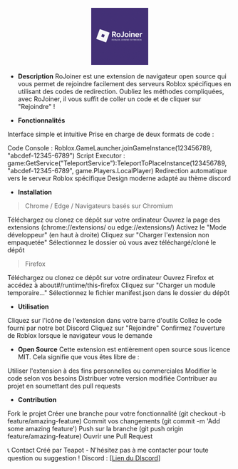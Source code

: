 <p align="center">
  <img src="RoJoiner.png" alt="RoJoiner" width="128" height="128">
</p>

- **Description**
RoJoiner est une extension de navigateur open source qui vous permet de rejoindre facilement des serveurs Roblox spécifiques en utilisant des codes de redirection. Oubliez les méthodes compliquées, avec RoJoiner, il vous suffit de coller un code et de cliquer sur "Rejoindre" !

- **Fonctionnalités**

Interface simple et intuitive
Prise en charge de deux formats de code :

Code Console : Roblox.GameLauncher.joinGameInstance(123456789, "abcdef-12345-6789")
Script Executor : game:GetService("TeleportService"):TeleportToPlaceInstance(123456789, "abcdef-12345-6789", game.Players.LocalPlayer)
Redirection automatique vers le serveur Roblox spécifique
Design moderne adapté au thème discord


- **Installation**
  
> Chrome / Edge / Navigateurs basés sur Chromium

Téléchargez ou clonez ce dépôt sur votre ordinateur
Ouvrez la page des extensions (chrome://extensions/ ou edge://extensions/)
Activez le "Mode développeur" (en haut à droite)
Cliquez sur "Charger l'extension non empaquetée"
Sélectionnez le dossier où vous avez téléchargé/cloné le dépôt

> Firefox

Téléchargez ou clonez ce dépôt sur votre ordinateur
Ouvrez Firefox et accédez à about#/runtime/this-firefox
Cliquez sur "Charger un module temporaire..."
Sélectionnez le fichier manifest.json dans le dossier du dépôt

- **Utilisation**

Cliquez sur l'icône de l'extension dans votre barre d'outils
Collez le code fourni par notre bot Discord
Cliquez sur "Rejoindre"
Confirmez l'ouverture de Roblox lorsque le navigateur vous le demande

- **Open Source**
Cette extension est entièrement open source sous licence MIT. Cela signifie que vous êtes libre de :

Utiliser l'extension à des fins personnelles ou commerciales
Modifier le code selon vos besoins
Distribuer votre version modifiée
Contribuer au projet en soumettant des pull requests

- **Contribution**

Fork le projet
Créer une branche pour votre fonctionnalité (git checkout -b feature/amazing-feature)
Commit vos changements (git commit -m 'Add some amazing feature')
Push sur la branche (git push origin feature/amazing-feature)
Ouvrir une Pull Request

📞 Contact
Créé par Teapot - N'hésitez pas à me contacter pour toute question ou suggestion !
Discord : [[Lien du DIscord](https://discord.gg/PPauGZAy4Y)]
